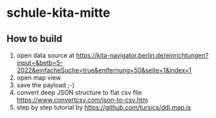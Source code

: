 # schule-kita-mitte

## How to build

1. open data source at https://kita-navigator.berlin.de/einrichtungen?input=&betb=5-2022&einfacheSuche=true&entfernung=50&seite=1&index=1
2. open map view
3. save the payload ;-)
4. convert deep JSON structure to flat csv file https://www.convertcsv.com/json-to-csv.htm
4. step by step tutorial by https://github.com/tursics/ddj.map.js
